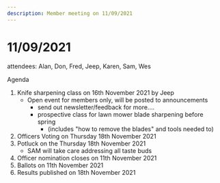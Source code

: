 ```yaml
---
description: Member meeting on 11/09/2021
---
```


# 11/09/2021

attendees: Alan, Don, Fred, Jeep, Karen, Sam, Wes

Agenda

1. Knife sharpening class on 16th November 2021 by Jeep
   * Open event for members only, will be posted to announcements
     * send out newsletter/feedback for more....
     * prospective class for lawn mower blade sharpening before spring
       * (includes "how to remove the blades" and tools needed to)
2. Officers Voting on Thursday 18th November 2021
3. Potluck on the Thursday 18th November 2021
   * SAM will take care addressing all taste buds
4. Officer nomination closes on 11th November 2021
5. Ballots on 11th November 2021
6. Results published on 18th November 2021

